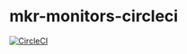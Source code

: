 
# mkr-monitors-circleci


[![CircleCI](https://circleci.com/gh/fumikony/mkr-monitors-circleci.svg?style=svg)](https://circleci.com/gh/fumikony/mkr-monitors-circleci)
